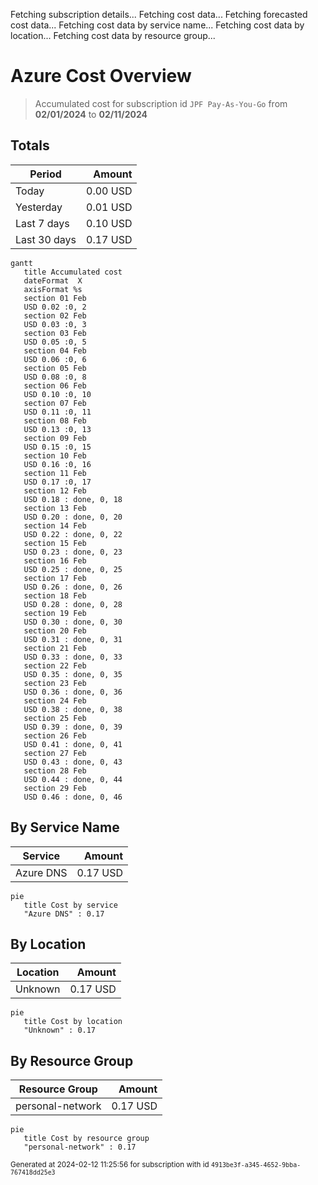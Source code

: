 Fetching subscription details...
Fetching cost data...
Fetching forecasted cost data...
Fetching cost data by service name...
Fetching cost data by location...
Fetching cost data by resource group...
# Azure Cost Overview

> Accumulated cost for subscription id `JPF Pay-As-You-Go` from **02/01/2024** to **02/11/2024**

## Totals

|Period|Amount|
|---|---:|
|Today|0.00 USD|
|Yesterday|0.01 USD|
|Last 7 days|0.10 USD|
|Last 30 days|0.17 USD|

```mermaid
gantt
   title Accumulated cost
   dateFormat  X
   axisFormat %s
   section 01 Feb
   USD 0.02 :0, 2
   section 02 Feb
   USD 0.03 :0, 3
   section 03 Feb
   USD 0.05 :0, 5
   section 04 Feb
   USD 0.06 :0, 6
   section 05 Feb
   USD 0.08 :0, 8
   section 06 Feb
   USD 0.10 :0, 10
   section 07 Feb
   USD 0.11 :0, 11
   section 08 Feb
   USD 0.13 :0, 13
   section 09 Feb
   USD 0.15 :0, 15
   section 10 Feb
   USD 0.16 :0, 16
   section 11 Feb
   USD 0.17 :0, 17
   section 12 Feb
   USD 0.18 : done, 0, 18
   section 13 Feb
   USD 0.20 : done, 0, 20
   section 14 Feb
   USD 0.22 : done, 0, 22
   section 15 Feb
   USD 0.23 : done, 0, 23
   section 16 Feb
   USD 0.25 : done, 0, 25
   section 17 Feb
   USD 0.26 : done, 0, 26
   section 18 Feb
   USD 0.28 : done, 0, 28
   section 19 Feb
   USD 0.30 : done, 0, 30
   section 20 Feb
   USD 0.31 : done, 0, 31
   section 21 Feb
   USD 0.33 : done, 0, 33
   section 22 Feb
   USD 0.35 : done, 0, 35
   section 23 Feb
   USD 0.36 : done, 0, 36
   section 24 Feb
   USD 0.38 : done, 0, 38
   section 25 Feb
   USD 0.39 : done, 0, 39
   section 26 Feb
   USD 0.41 : done, 0, 41
   section 27 Feb
   USD 0.43 : done, 0, 43
   section 28 Feb
   USD 0.44 : done, 0, 44
   section 29 Feb
   USD 0.46 : done, 0, 46
```

## By Service Name

|Service|Amount|
|---|---:|
|Azure DNS|0.17 USD|

```mermaid
pie
   title Cost by service
   "Azure DNS" : 0.17
```

## By Location

|Location|Amount|
|---|---:|
|Unknown|0.17 USD|

```mermaid
pie
   title Cost by location
   "Unknown" : 0.17
```

## By Resource Group

|Resource Group|Amount|
|---|---:|
|personal-network|0.17 USD|

```mermaid
pie
   title Cost by resource group
   "personal-network" : 0.17
```

<sup>Generated at 2024-02-12 11:25:56 for subscription with id `4913be3f-a345-4652-9bba-767418dd25e3`</sup>
